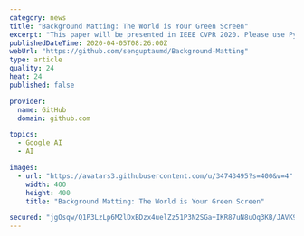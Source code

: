 ```yaml
---
category: news
title: "Background Matting: The World is Your Green Screen"
excerpt: "This paper will be presented in IEEE CVPR 2020. Please use Python 3. Create an Anaconda environment and install the dependencies. Our code is tested with Pytorch=1.1.0, Tensorflow=1.4 with cuda10.0 conda create --name back-matting python=3.6 conda activate back-matting Make sure CUDA 10.0 is your default cuda. If your CUDA 10.0 is installed in ..."
publishedDateTime: 2020-04-05T08:26:00Z
webUrl: "https://github.com/senguptaumd/Background-Matting"
type: article
quality: 24
heat: 24
published: false

provider:
  name: GitHub
  domain: github.com

topics:
  - Google AI
  - AI

images:
  - url: "https://avatars3.githubusercontent.com/u/34743495?s=400&v=4"
    width: 400
    height: 400
    title: "Background Matting: The World is Your Green Screen"

secured: "jgOsqw/Q1P3LzLp6M2lDxBDzx4uelZz51P3N2SGa+IKR87uN8uOq3KB/JAVK9eLBNGI4EE0av+byljGHrQfHpa/usnVhbpwEy3eKMmVdAMwGoP1kY0D4FOzP4t5FKXjbkk9bqzvVOLzOEM+GiZ1GLurrVlzgCMuuSI0+ZNo9uFkuUfVB2eLJ/AlFHBj0L2f9wb7BYBPEQn8nnegL5OKbecW0dkSAwCThaY70d5KblOcKps+pY3gUNvunbPaprAy2O/C16l57XXwAXACjfI3r/bug3umfHxEKcSlcN8i8fB51c3VkNdMi1oPV/XFyh/l/;e+xyYg7g/XglcjfCz1pxwg=="
---
```


